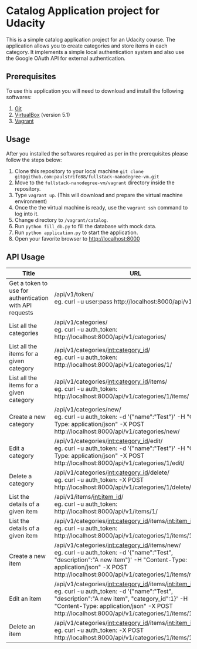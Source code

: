 # Catalog Application project for Udacity
This is a simple catalog application project for an Udacity course.
The application allows you to create categories and store items in each category.
It implements a simple local authentication system and also use the Google OAuth API for external authentication.

## Prerequisites

To use this application you will need to download and install the following softwares:

1. [Git](https://git-scm.com/downloads)
2. [VirtualBox](https://www.virtualbox.org/wiki/Download_Old_Builds_5_1) (version 5.1)
3. [Vagrant](https://www.vagrantup.com/downloads.html)

## Usage

After you installed the softwares required as per in the prerequisites please follow the steps below:

1. Clone this repository to your local machine `git clone git@github.com:paulstrife88/fullstack-nanodegree-vm.git`
2. Move to the `fullstack-nanodegree-vm/vagrant` directory inside the repository.
3. Type `vagrant up`. (This will download and prepare the virtual machine environment)
4. Once the the virtual machine is ready, use the `vagrant ssh` command to log into it.
5. Change directory to `/vagrant/catalog`.
6. Run `python fill_db.py` to fill the database with mock data.
7. Run `python application.py` to start the application.
8. Open your favorite browser to [http://localhost:8000](http://localhost:8000)

## API Usage
| Title | URL | Method |
|-------|-----|--------|
|Get a token to use for authentication with API requests|/api/v1/token/<br>eg. curl -u user:pass http://localhost:8000/api/v1/token/|GET|
|List all the categories|/api/v1/categories/<br>eg. curl -u auth_token: http://localhost:8000/api/v1/categories/|GET|
|List all the items for a given category|/api/v1/categories/<int:category_id>/<br>eg. curl -u auth_token: http://localhost:8000/api/v1/categories/1/|GET|
|List all the items for a given category|/api/v1/categories/<int:category_id>/items/<br>eg. curl -u auth_token: http://localhost:8000/api/v1/categories/1/items/|GET|
|Create a new category|/api/v1/categories/new/<br>eg. curl -u auth_token: -d '{"name":"Test"}' -H "Content-Type: application/json" -X POST http://localhost:8000/api/v1/categories/new/|POST|
|Edit a category|/api/v1/categories/<int:category_id>/edit/<br>eg. curl -u auth_token: -d '{"name":"Test"}' -H "Content-Type: application/json" -X POST http://localhost:8000/api/v1/categories/1/edit/|POST|
|Delete a category|/api/v1/categories/<int:category_id>/delete/<br>eg. curl -u auth_token: -X POST http://localhost:8000/api/v1/categories/1/delete/|POST|
|List the details of a given item|/api/v1/items/<int:item_id>/<br>eg. curl -u auth_token: http://localhost:8000/api/v1/items/1/|GET|
|List the details of a given item|/api/v1/categories/<int:category_id>/items/<int:item_id>/<br>eg. curl -u auth_token: http://localhost:8000/api/v1/categories/1/items/1/|GET|
|Create a new item|/api/v1/categories/<int:category_id>/items/new/<br>eg. curl -u auth_token: -d '{"name":"Test", "description":"A new item"}' -H "Content-Type: application/json" -X POST http://localhost:8000/api/v1/categories/1/items/new/|POST|
|Edit an item|/api/v1/categories/<int:category_id>/items/<int:item_id>/edit/<br>eg. curl -u auth_token: -d '{"name":"Test", "description":"A new item", "category_id":1}' -H "Content-Type: application/json" -X POST http://localhost:8000/api/v1/categories/1/items/1/edit/|POST|
|Delete an item|/api/v1/categories/<int:category_id>/items/<int:item_id>/delete/<br>eg. curl -u auth_token: -X POST http://localhost:8000/api/v1/categories/1/items/1/delete/|POST|